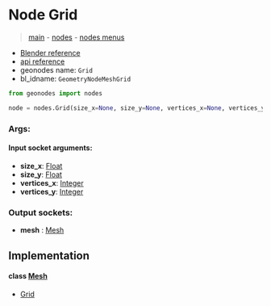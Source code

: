 # Node Grid

> [main](../structure.md) - [nodes](nodes.md) - [nodes menus](nodes_menus.md)

- [Blender reference](https://docs.blender.org/manual/en/latest/modeling/geometry_nodes/mesh_primitives/grid.html)
- [api reference](https://docs.blender.org/api/current/bpy.types.GeometryNodeMeshGrid.html)
- geonodes name: `Grid`
- bl_idname: `GeometryNodeMeshGrid`

```python
from geonodes import nodes

node = nodes.Grid(size_x=None, size_y=None, vertices_x=None, vertices_y=None)
```

### Args:

#### Input socket arguments:

- **size_x**: [Float](Float.md)
- **size_y**: [Float](Float.md)
- **vertices_x**: [Integer](Integer.md)
- **vertices_y**: [Integer](Integer.md)

### Output sockets:

- **mesh** : [Mesh](Mesh.md)

## Implementation

#### class [Mesh](Mesh.md)

 - [Grid](Mesh.md#Grid-classmethod)

